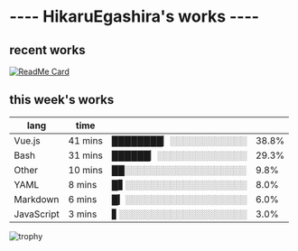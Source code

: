 # ---- HikaruEgashira's works ----

## recent works

[![ReadMe Card](https://github-readme-stats.vercel.app/api/pin/?username=twin-te&repo=twinte-front)](https://github.com/twin-te/twinte-front)

## this week's works

| lang        | time           |                       |        |
| ----------- | -------------- | --------------------- | ------ |
| Vue.js      | 41 mins        | ████████▏░░░░░░░░░░░░ |  38.8% |
| Bash        | 31 mins        | ██████▏░░░░░░░░░░░░░░ |  29.3% |
| Other       | 10 mins        | ██░░░░░░░░░░░░░░░░░░░ |   9.8% |
| YAML        | 8 mins         | █▋░░░░░░░░░░░░░░░░░░░ |   8.0% |
| Markdown    | 6 mins         | █▎░░░░░░░░░░░░░░░░░░░ |   6.0% |
| JavaScript  | 3 mins         | ▋░░░░░░░░░░░░░░░░░░░░ |   3.0% |

![trophy](https://github-profile-trophy.vercel.app/?username=HikaruEgashira&theme=onedark)
